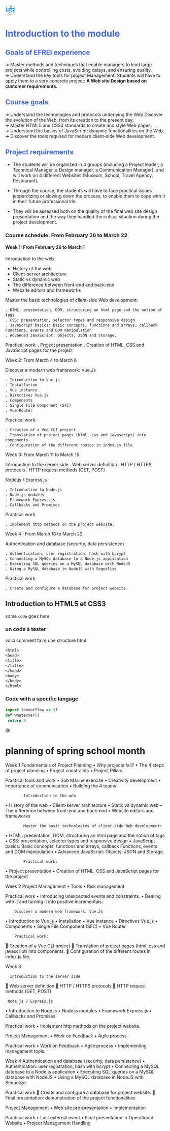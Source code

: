 
<img src="efrei.png" alt="Nom de votre site" width="30" height="30">

# <div style="color: Royalblue;"> Introduction to the module </div>


## <div style="color: Royalblue;"> Goals of EFREI experience </div>

➔ Master methods and techniques that enable managers to lead large projects while controlling costs, avoiding delays, and ensuring quality.  
➔ Understand the key tools for project Management. Students will have to apply them to a very concrete project: **A Web site Design based on customer requirements.**

## <div style="color: Royalblue;"> Course goals </div>

➔  Understand the technologies and protocols underlying the Web
Discover the evolution of the Web, from its creation to the present day.  
➔ Master HTML5 and CSS3 standards to create and style Web pages.  
➔ Understand the basics of JavaScript: dynamic functionalities on the Web.  
➔ Discover the tools required for modern client-side Web development.  

## <div style="color: Royalblue;"> Project requirements </div>

- The students will be organized in 4 groups (including a Project leader, a Technical Manager, a Design manager, a Communication Manager), and will work on 4 different Websites (Museum, School, Travel Agency, Restaurant). 

- Through the course, the students will have to face practical issues jeopardizing or slowing down the process, to enable them to cope with it in their future professional life.

- They will be assessed both on the quality of the final web site design presentation and the way they handled the critical situation during the project development.

### Course schedule: From February 26 to March 22

#### Week 1: From February 26 to March 1

Introduction to the web

- History of the web
- Client-server architecture
- Static vs dynamic web
- The difference between front-end and back-end 
- Website editors and frameworks

Master the basic technologies of client-side Web development: 

    . HTML: presentation, DOM, structuring an html page and the notion of tags 
    . CSS: presentation, selector types and responsive design
    . JavaScript basics: Basic concepts, functions and arrays, callback Functions, events and DOM manipulation
    . Advanced JavaScript: Objects, JSON and Storage. 

Practical work:
    . Project presentation
    . Creation of HTML, CSS and JavaScript pages for the project

Week 2: From March 4 to March 8


Discover a modern web framework: Vue.Js

    . Introduction to Vue.js
    . Installation
    . Vue instance 
    . Directives Vue.js 
    . Components 
    . Single File Component (SFC) 
    . Vue Router 

Practical work: 

    . Creation of a Vue CLI project
    . Translation of project pages (html, css and javascript) into components.
    . Configuration of the different routes in index.js file.


Week 3: From March 11 to March 15 

     
Introduction to the server side 
    . Web server definition 
    . HTTP / HTTPS protocols 
    . HTTP request methods (GET, POST) 

Node.js / Express.js

    . Introduction to Node.js
    . Node.js modules
    . Framework Express.js
    . Callbacks and Promises

Practical work 
   
    . Implement http methods on the project website.


Week 4 : From March 18 to March 22

Authentication and database (security, data persistence)
 
    . Authentication: user registration, hash with bcrypt
    . Connecting a MySQL database to a Node.js application
    . Executing SQL queries on a MySQL database with NodeJS
    . Using a MySQL database in NodeJS with Sequelize

Practical work

    . Create and configure a database for project website.

## Introduction to HTML5 et CSS3

some `code` goes here

### un code à tester

voici comment faire une structure html

```
<html>
<head>
<title>
</title>
</head>
<body>
</body>
</html>
```

### Code with a specific langage

```py linenums="1" 
import tensorflow as tf
def whaterver()
 return 0
```
:smile:

# planning of spring school month

Week 1
Fundamentals of Project Planning
•	Why projects fail? 
•	The 4 steps of project planning
•	Project constraints
•	Project Pillars

Practical tools and work
•	Sub Marine exercise
•	Creativity development
•	Importance of communication
•	Building the 4 teams

            Introduction to the web
•	History of the web
•	Client-server architecture
•	Static vs dynamic web
•	The difference between front-end and back-end 
•	Website editors and frameworks

            Master the basic technologies of client-side Web development: 

•	HTML: presentation, DOM, structuring an html page and the notion of tags 
•	CSS: presentation, selector types and responsive design
•	JavaScript basics: Basic concepts, functions and arrays, callback Functions, events and DOM manipulation
•	Advanced JavaScript: Objects, JSON and Storage. 

            Practical work:
•	Project presentation
•	Creation of HTML, CSS and JavaScript pages for the project

Week 2
Project Management
•	Tools
•	Risk management

Practical work
•	Introducing unexpected events and constraints.
•	Dealing with it and turning it into positive incrementals.

        Discover a modern web framework: Vue.Js

•	Introduction to Vue.js
•	Installation
•	Vue instance 
•	Directives Vue.js 
•	Components 
•	Single File Component (SFC) 
•	Vue Router 

        Practical work: 

	Creation of a Vue CLI project
	Translation of project pages (html, css and javascript) into components.
	Configuration of the different routes in index.js file.


Week 3 

      Introduction to the server side 
	Web server definition 
	HTTP / HTTPS protocols 
	HTTP request methods (GET, POST) 

     Node.js / Express.js



•	 Introduction to Node.js
•	 Node.js modules
•	 Framework Express.js
•	 Callbacks and Promises

Practical work 
•	Implement http methods on the project website.

Project Management
•	Work on Feedback
•	Agile process

Practical work
•	Work on Feedback
•	Agile process
•	Implementing management tools.

Week 4 
Authentication and database (security, data persistence)
•	 Authentication: user registration, hash with bcrypt
•	 Connecting a MySQL database to a Node.js application
•	 Executing SQL queries on a MySQL database with NodeJS
•	 Using a MySQL database in NodeJS with Sequelize

Practical work
	Create and configure a database for project website.
	Final presentation: demonstration of the project functionalities

Project Management
•	Web site pre-presentation 
•	Implementation

Practical work
•	Last external event
•	Final presentation: 
•	Operational Website 
•	Project Management Handling





